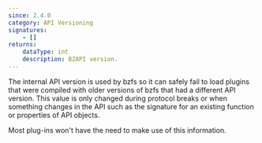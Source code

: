 ```yaml
---
since: 2.4.0
category: API Versioning
signatures:
    - []
returns:
    dataType: int
    description: BZAPI version.
---
```


The internal API version is used by bzfs so it can safely fail to load plugins that were compiled with older versions of bzfs that had a different API version. This value is only changed during protocol breaks or when something changes in the API such as the signature for an existing function or properties of API objects.

Most plug-ins won't have the need to make use of this information.
